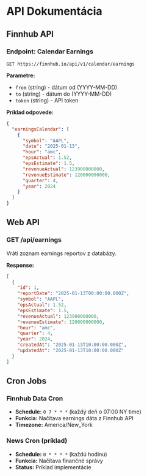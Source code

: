 # API Dokumentácia

## Finnhub API

### Endpoint: Calendar Earnings

```
GET https://finnhub.io/api/v1/calendar/earnings
```

**Parametre:**

- `from` (string) - dátum od (YYYY-MM-DD)
- `to` (string) - dátum do (YYYY-MM-DD)
- `token` (string) - API token

**Príklad odpovede:**

```json
{
  "earningsCalendar": [
    {
      "symbol": "AAPL",
      "date": "2025-01-13",
      "hour": "amc",
      "epsActual": 1.52,
      "epsEstimate": 1.5,
      "revenueActual": 123900000000,
      "revenueEstimate": 120000000000,
      "quarter": 4,
      "year": 2024
    }
  ]
}
```

## Web API

### GET /api/earnings

Vráti zoznam earnings reportov z databázy.

**Response:**

```json
[
  {
    "id": 1,
    "reportDate": "2025-01-13T00:00:00.000Z",
    "symbol": "AAPL",
    "epsActual": 1.52,
    "epsEstimate": 1.5,
    "revenueActual": 123900000000,
    "revenueEstimate": 120000000000,
    "hour": "amc",
    "quarter": 4,
    "year": 2024,
    "createdAt": "2025-01-13T10:00:00.000Z",
    "updatedAt": "2025-01-13T10:00:00.000Z"
  }
]
```

## Cron Jobs

### Finnhub Data Cron

- **Schedule:** `0 7 * * *` (každý deň o 07:00 NY time)
- **Funkcia:** Načítava earnings dáta z Finnhub API
- **Timezone:** America/New_York

### News Cron (príklad)

- **Schedule:** `0 * * * *` (každú hodinu)
- **Funkcia:** Načítava finančné správy
- **Status:** Príklad implementácie
